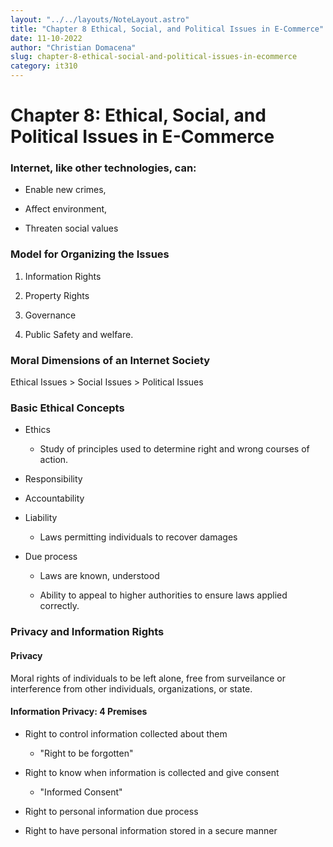 ```yaml
---
layout: "../../layouts/NoteLayout.astro"
title: "Chapter 8 Ethical, Social, and Political Issues in E-Commerce"
date: 11-10-2022
author: "Christian Domacena"
slug: chapter-8-ethical-social-and-political-issues-in-ecommerce
category: it310
---
```


# Chapter 8: Ethical, Social, and Political Issues in E-Commerce

### Internet, like other technologies, can:

- Enable new crimes,

- Affect environment,

- Threaten social values

### Model for Organizing the Issues

1. Information Rights

2. Property Rights

3. Governance

4. Public Safety and welfare.

### Moral Dimensions of an Internet Society

Ethical Issues > Social Issues > Political Issues

### Basic Ethical Concepts

- Ethics

  - Study of principles used to determine right and wrong courses of action.

- Responsibility

- Accountability

- Liability

  - Laws permitting individuals to recover damages

- Due process

  - Laws are known, understood

  - Ability to appeal to higher authorities to ensure laws applied correctly.

### Privacy and Information Rights

#### Privacy

Moral rights of individuals to be left alone, free from surveilance or interference from other individuals, organizations, or state.

#### Information Privacy: 4 Premises

- Right to control information collected about them

  - "Right to be forgotten"

- Right to know when information is collected and give consent

  - "Informed Consent"

- Right to personal information due process

- Right to have personal information stored in a secure manner


